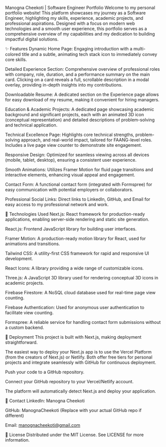 Manogna Cheekoti | Software Engineer Portfolio
Welcome to my personal portfolio website! This platform showcases my journey as a Software Engineer, highlighting my skills, experience, academic projects, and professional aspirations. Designed with a focus on modern web technologies and a smooth user experience, this portfolio serves as a comprehensive overview of my capabilities and my dedication to building impactful digital solutions.

✨ Features
Dynamic Home Page: Engaging introduction with a multi-colored title and a subtle, animating tech stack icon to immediately convey core skills.

Detailed Experience Section: Comprehensive overview of professional roles with company, role, duration, and a performance summary on the main card. Clicking on a card reveals a full, scrollable description in a modal overlay, providing in-depth insights into my contributions.

Downloadable Resume: A dedicated section on the Experience page allows for easy download of my resume, making it convenient for hiring managers.

Education & Academic Projects: A dedicated page showcasing academic background and significant projects, each with an animated 3D icon (conceptual representation) and detailed descriptions of problem-solving and technical application.

Technical Excellence Page: Highlights core technical strengths, problem-solving approach, and real-world impact, tailored for FAANG-level roles. Includes a live page view counter to demonstrate site engagement.

Responsive Design: Optimized for seamless viewing across all devices (mobile, tablet, desktop), ensuring a consistent user experience.

Smooth Animations: Utilizes Framer Motion for fluid page transitions and interactive elements, enhancing visual appeal and engagement.

Contact Form: A functional contact form (integrated with Formspree) for easy communication with potential employers or collaborators.

Professional Social Links: Direct links to LinkedIn, GitHub, and Email for easy access to my professional network and work.

🚀 Technologies Used
Next.js: React framework for production-ready applications, enabling server-side rendering and static site generation.

React.js: Frontend JavaScript library for building user interfaces.

Framer Motion: A production-ready motion library for React, used for animations and transitions.

Tailwind CSS: A utility-first CSS framework for rapid and responsive UI development.

React Icons: A library providing a wide range of customizable icons.

Three.js: A JavaScript 3D library used for rendering conceptual 3D icons in academic projects.

Firebase Firestore: A NoSQL cloud database used for real-time page view counting.

Firebase Authentication: Used for anonymous user authentication to facilitate view counting.

Formspree: A reliable service for handling contact form submissions without a custom backend.

🚀 Deployment
This project is built with Next.js, making deployment straightforward.

The easiest way to deploy your Next.js app is to use the Vercel Platform (from the creators of Next.js) or Netlify. Both offer free tiers for personal projects and integrate seamlessly with GitHub for continuous deployment.

Push your code to a GitHub repository.

Connect your GitHub repository to your Vercel/Netlify account.

The platform will automatically detect Next.js and deploy your application.

📧 Contact
LinkedIn: Manogna Cheekoti

GitHub: ManognaCheekoti (Replace with your actual GitHub repo if different)

Email: manognacheekoti@gmail.com

📄 License
Distributed under the MIT License. See LICENSE for more information.

